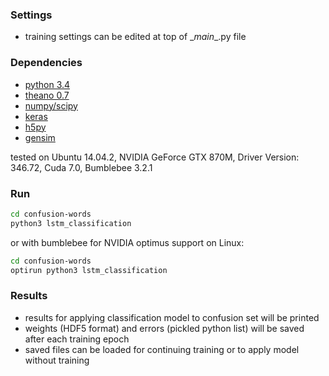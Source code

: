 ### Settings

* training settings can be edited at top of \__main__.py file

### Dependencies

* <a href="https://www.python.org/downloads/release/python-343/">python 3.4</a>
* <a href="http://deeplearning.net/software/theano/install.html">theano 0.7</a>
* <a href="http://www.scipy.org/install.html">numpy/scipy</a>
* <a href="http://keras.io/#installation">keras</a>
* <a href="http://docs.h5py.org/en/latest/build.html#install">h5py</a>
* <a href="https://radimrehurek.com/gensim/install.html">gensim</a>

tested on Ubuntu 14.04.2, NVIDIA GeForce GTX 870M, Driver Version: 346.72, Cuda 7.0, Bumblebee 3.2.1

### Run

```bash
cd confusion-words
python3 lstm_classification
```

or with bumblebee for NVIDIA optimus support on Linux:

```bash
cd confusion-words
optirun python3 lstm_classification
```

### Results

* results for applying classification model to confusion set will be printed
* weights (HDF5 format) and errors (pickled python list) will be saved after each training epoch
* saved files can be loaded for continuing training or to apply model without training